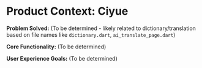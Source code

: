 # Product Context: Ciyue

**Problem Solved:** (To be determined - likely related to dictionary/translation based on file names like `dictionary.dart`, `ai_translate_page.dart`)

**Core Functionality:** (To be determined)

**User Experience Goals:** (To be determined)
